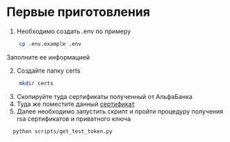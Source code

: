 # Первые приготовления
1) Необходимо создать .env по примеру
```bash
    cp .env.example .env
```
Заполните ее информацией

2) Создайте папку certs
```bash
    mkdir certs
```

3) Скопируйте туда сертификаты полученный от АльфаБанка
4) Туда же поместите данный [сертификат](https://developers.alfabank.ru/assets/developers-portal.docs.alfa-api/articles/alfa-id/articles/expansion/articles/signature-checking/files/cert.cer)
5) Далее необходимо запустить скрипт и пройти процедуру получения rsa сертификатов и приватного ключа
```bash
  python scripts/get_test_token.py
```